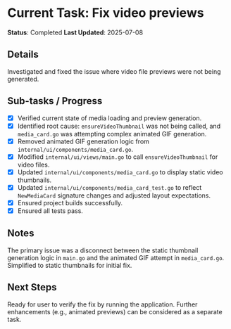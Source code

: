 # Current Task: Fix video previews

**Status**: Completed
**Last Updated**: 2025-07-08

## Details
Investigated and fixed the issue where video file previews were not being generated.

## Sub-tasks / Progress
- [x] Verified current state of media loading and preview generation.
- [x] Identified root cause: `ensureVideoThumbnail` was not being called, and `media_card.go` was attempting complex animated GIF generation.
- [x] Removed animated GIF generation logic from `internal/ui/components/media_card.go`.
- [x] Modified `internal/ui/views/main.go` to call `ensureVideoThumbnail` for video files.
- [x] Updated `internal/ui/components/media_card.go` to display static video thumbnails.
- [x] Updated `internal/ui/components/media_card_test.go` to reflect `NewMediaCard` signature changes and adjusted layout expectations.
- [x] Ensured project builds successfully.
- [x] Ensured all tests pass.

## Notes
The primary issue was a disconnect between the static thumbnail generation logic in `main.go` and the animated GIF attempt in `media_card.go`. Simplified to static thumbnails for initial fix.

## Next Steps
Ready for user to verify the fix by running the application. Further enhancements (e.g., animated previews) can be considered as a separate task.